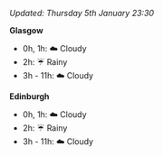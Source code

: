 *Updated: Thursday 5th January 23:30*

**Glasgow**

* 0h, 1h: :cloud: Cloudy
* 2h: :umbrella: Rainy
* 3h - 11h: :cloud: Cloudy

**Edinburgh**

* 0h, 1h: :cloud: Cloudy
* 2h: :umbrella: Rainy
* 3h - 11h: :cloud: Cloudy
